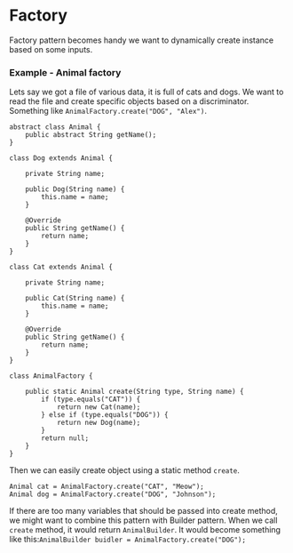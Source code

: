 # Factory

Factory pattern becomes handy we want to dynamically create instance based on some inputs.

### Example - Animal factory

Lets say we got a file of various data, it is full of cats and dogs. We want to read the file and create specific objects based on a discriminator. Something like `AnimalFactory.create("DOG", "Alex")`.

```
abstract class Animal {
    public abstract String getName();
}

class Dog extends Animal {

    private String name;

    public Dog(String name) {
        this.name = name;
    }

    @Override
    public String getName() {
        return name;
    }
}

class Cat extends Animal {

    private String name;

    public Cat(String name) {
        this.name = name;
    }

    @Override
    public String getName() {
        return name;
    }
}

class AnimalFactory {

    public static Animal create(String type, String name) {
        if (type.equals("CAT")) {
            return new Cat(name);
        } else if (type.equals("DOG")) {
            return new Dog(name);
        }
        return null;
    }
}
```

Then we can easily create object using a static method `create`.

```
Animal cat = AnimalFactory.create("CAT", "Meow");
Animal dog = AnimalFactory.create("DOG", "Johnson");
```

If there are too many variables that should be passed into create method, we might want to combine this pattern with Builder pattern. When we call `create` method, it would return `AnimalBuilder`. It would become something like this:`AnimalBuilder buidler = AnimalFactory.create("DOG");`

